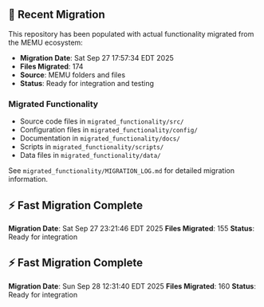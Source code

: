 
## 🔄 Recent Migration

This repository has been populated with actual functionality migrated from the MEMU ecosystem:

- **Migration Date**: Sat Sep 27 17:57:34 EDT 2025
- **Files Migrated**:      174
- **Source**: MEMU folders and files
- **Status**: Ready for integration and testing

### Migrated Functionality
- Source code files in `migrated_functionality/src/`
- Configuration files in `migrated_functionality/config/`
- Documentation in `migrated_functionality/docs/`
- Scripts in `migrated_functionality/scripts/`
- Data files in `migrated_functionality/data/`

See `migrated_functionality/MIGRATION_LOG.md` for detailed migration information.


## ⚡ Fast Migration Complete

**Migration Date**: Sat Sep 27 23:21:46 EDT 2025
**Files Migrated**:      155
**Status**: Ready for integration


## ⚡ Fast Migration Complete

**Migration Date**: Sun Sep 28 12:31:40 EDT 2025
**Files Migrated**:      160
**Status**: Ready for integration

